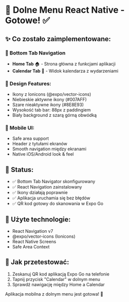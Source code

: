 # 📱 Dolne Menu React Native - Gotowe! ✅

## ✨ Co zostało zaimplementowane:

### 🧭 Bottom Tab Navigation

- **Home Tab** 🏠 - Strona główna z funkcjami aplikacji
- **Calendar Tab** 📅 - Widok kalendarza z wydarzeniami

### 🎨 Design Features:

- Ikony z Ionicons (@expo/vector-icons)
- Niebieskie aktywne ikony (#007AFF)
- Szare nieaktywne ikony (#8E8E93)
- Wysokość tab bar: 88px z paddingiem
- Biały background z szarą górną obwódką

### 📱 Mobile UI:

- Safe area support
- Header z tytułami ekranów
- Smooth navigation między ekranami
- Native iOS/Android look & feel

## 🚀 Status:

- ✅ Bottom Tab Navigator skonfigurowany
- ✅ React Navigation zainstalowany
- ✅ Ikony działają poprawnie
- ✅ Aplikacja uruchamia się bez błędów
- ✅ QR kod gotowy do skanowania w Expo Go

## 🔧 Użyte technologie:

- React Navigation v7
- @expo/vector-icons (Ionicons)
- React Native Screens
- Safe Area Context

## 📲 Jak przetestować:

1. Zeskanuj QR kod aplikacją Expo Go na telefonie
2. Tapnij przycisk "Calendar" w dolnym menu
3. Sprawdź nawigację między Home a Calendar

Aplikacja mobilna z dolnym menu jest gotowa! 🎉
